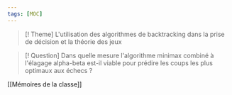 ```yaml
---
tags: [MOC] 
---
```

> [! Theme]
> L'utilisation des algorithmes de backtracking dans la prise de décision et la théorie des jeux 


> [! Question]
> Dans quelle mesure l'algorithme minimax combiné à l'élagage alpha-beta est-il viable pour prédire les coups les plus optimaux aux échecs ?

[[Mémoires de la classe]]
